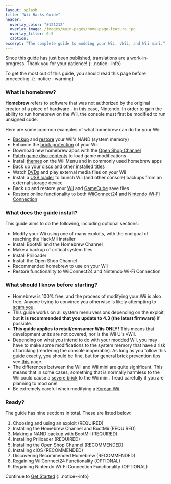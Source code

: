 ```yaml
---
layout: splash
title: "Wii Hacks Guide"
header:
  overlay_color: "#121212"
  overlay_image: /images/main-pages/home-page-feature.jpg
  overlay_filter: 0.5
  caption:
excerpt: "The complete guide to modding your Wii, vWii, and Wii mini."
---
```


Since this guide has just been published, translations are a work-in-progress. Thank you for your patience!
{: .notice--info}

To get the most out of this guide, you should read this page before proceeding.
{: .notice--warning}

### What is homebrew?

**Homebrew** refers to software that was not authorized by the original creator of a piece of hardware - in this case, Nintendo. In order to gain the ability to run homebrew on the Wii, the console must first be modified to run unsigned code.

Here are some common examples of what homebrew can do for your Wii:

+ [Backup](bootmii) and [restore](bootmiirecover) your Wii's NAND (system memory)
+ Enhance the [brick protection](priiloader) of your Wii
+ Download new homebrew apps with the [Open Shop Channel](osc)
+ [Patch game disc contents](https://wiki.hacks.guide/wiki/Wii:Riivolution) to load game modifications
+ Install [themes](themes) on the Wii Menu and in commonly used homebrew apps
+ Back up your [discs](dump-games) and [other installed titles](dump-wads)
+ Watch [DVDs](recommended-homebrew#entertainment) and play external media files on your Wii
+ Install a [USB loader](wii-loaders) to launch Wii (and other console) backups from an external storage device
+ Back up and restore your [Wii](wii-saves) and [GameCube](gcsaves) save files
+ Restore online functionality to both [WiiConnect24](wiiconnect24) and [Nintendo Wi-Fi Connection](wiimmfi)

### What does the guide install?

This guide aims to do the following, including optional sections:

+ Modify your Wii using one of many exploits, with the end goal of reaching the HackMii installer
+ Install BootMii and the Homebrew Channel
+ Make a backup of critical system files
+ Install Priiloader
+ Install the Open Shop Channel
+ Recommended homebrew to use on your Wii
+ Restore functionality to WiiConnect24 and Nintendo Wi-Fi Connection

### What should I know before starting?

+ Homebrew is 100% free, and the process of modifying your Wii is also free. Anyone trying to convince you otherwise is likely attempting to [scam you](https://hbc.hackmii.com/scam).
+ This guide works on all system menu versions depending on the exploit, but **it is recommended that you update to 4.3 (the latest firmware)** if possible.
+ **This guide applies to retail/consumer Wiis ONLY!** This means that development units are not covered, nor is the Wii U's vWii.
+ Depending on what you intend to do with your modded Wii, you may have to make some modifications to the system memory that have a risk of bricking (rendering the console inoperable). As long as you follow this guide exactly, you should be fine, but for general brick prevention tips see [this](bricks#brick-prevention) page.
+ The differences between the Wii and Wii mini are quite significant. This means that in some cases, something that is normally harmless to the Wii could cause a [severe brick](bricks#wi-fi-brick) to the Wii mini. Tread carefully if you are planning to mod one!
+ Be extremely careful when modifying a [Korean Wii](bricks#korean-kiierror-003-brick).

### Ready?

The guide has nine sections in total. These are listed below:

1. Choosing and using an exploit (REQUIRED)
1. Installing the Homebrew Channel and BootMii (REQUIRED)
1. Making a NAND backup with BootMii (REQUIRED)
1. Installing Priiloader (REQUIRED)
1. Installing the Open Shop Channel (RECOMMENDED)
1. Installing cIOS (RECOMMENDED)
1. Discovering Recommended Homebrew (RECOMMENDED)
1. Regaining WiiConnect24 Functionality (OPTIONAL)
1. Regaining Nintendo Wi-Fi Connection Functionality (OPTIONAL)

Continue to [Get Started](get-started)
{: .notice--info}
